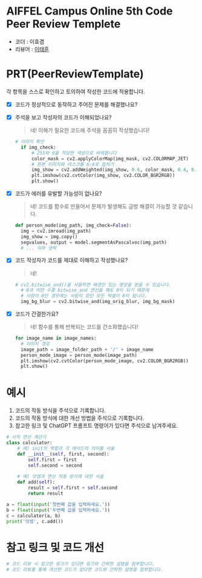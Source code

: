 # AIFFEL Campus Online 5th Code Peer Review Templete
- 코더 : 이효겸
- 리뷰어 : [이태훈](https://github.com/git-ThLee)


# PRT(PeerReviewTemplate) 
각 항목을 스스로 확인하고 토의하여 작성한 코드에 적용합니다.

- [X] 코드가 정상적으로 동작하고 주어진 문제를 해결했나요?
  
- [X] 주석을 보고 작성자의 코드가 이해되었나요?
  > 네! 이해가 필요한 코드에 주석을 꼼꼼히 작성했습니다!
  ```python
  # 이미지 확인
    if img_check:
        # 255와 0을 적당한 색상으로 바꿔봅니다
        color_mask = cv2.applyColorMap(img_mask, cv2.COLORMAP_JET)
        # 원본 이미지와 마스크를 6:4로 합치기 
        img_show = cv2.addWeighted(img_show, 0.6, color_mask, 0.4, 0.0)
        plt.imshow(cv2.cvtColor(img_show, cv2.COLOR_BGR2RGB))
        plt.show()
  ```
- [X] 코드가 에러를 유발할 가능성이 없나요?
  > 네! 코드를 함수로 만들어서 문제가 발생해도 금방 해결이 가능할 것 같습니다.
  ```python
  def person_mode(img_path, img_check=False):
    img = cv2.imread(img_path) 
    img_show = img.copy()
    segvalues, output = model.segmentAsPascalvoc(img_path)
    # ... 이하 생략
  ```
- [X] 코드 작성자가 코드를 제대로 이해하고 작성했나요?
  > 네! 
  ```python
  # cv2.bitwise_and()을 사용하면 배경만 있는 영상을 얻을 수 있습니다.
    # 0과 어떤 수를 bitwise_and 연산을 해도 0이 되기 때문에 
    # 사람이 0인 경우에는 사람이 있던 모든 픽셀이 0이 됩니다.
    img_bg_blur = cv2.bitwise_and(img_orig_blur, img_bg_mask)
  ```
- [X] 코드가 간결한가요?
  > 네! 함수를 통해 반복되는 코드를 간소화했습니다!
  ```python
  for image_name in image_names:
    # 이미지 경로
    image_path = image_folder_path + '/' + image_name
    person_mode_image = person_mode(image_path)
    plt.imshow(cv2.cvtColor(person_mode_image, cv2.COLOR_BGR2RGB))
    plt.show()
  ```

# 예시
1. 코드의 작동 방식을 주석으로 기록합니다.
2. 코드의 작동 방식에 대한 개선 방법을 주석으로 기록합니다.
3. 참고한 링크 및 ChatGPT 프롬프트 명령어가 있다면 주석으로 남겨주세요.
```python
# 사칙 연산 계산기
class calculator:
    # 예) init의 역할과 각 매서드의 의미를 서술
    def __init__(self, first, second):
        self.first = first
        self.second = second
    
    # 예) 덧셈과 연산 작동 방식에 대한 서술
    def add(self):
        result = self.first + self.second
        return result

a = float(input('첫번째 값을 입력하세요.')) 
b = float(input('두번째 값을 입력하세요.')) 
c = calculator(a, b)
print('덧셈', c.add()) 
```

# 참고 링크 및 코드 개선
```python
# 코드 리뷰 시 참고한 링크가 있다면 링크와 간략한 설명을 첨부합니다.
# 코드 리뷰를 통해 개선한 코드가 있다면 코드와 간략한 설명을 첨부합니다.
```